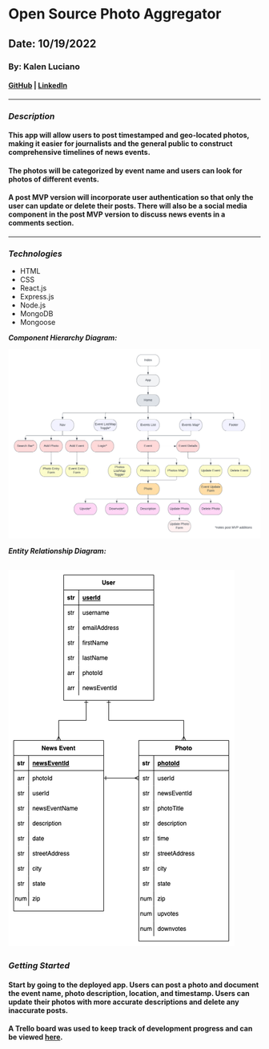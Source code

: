 # Open Source Photo Aggregator

## Date: 10/19/2022

### By: Kalen Luciano

#### [GitHub](https://github.com/kalenluciano) | [LinkedIn](https://www.linkedin.com/in/kalen-luciano-52377b15b/)

---

### **_Description_**

#### This app will allow users to post timestamped and geo-located photos, making it easier for journalists and the general public to construct comprehensive timelines of news events.

#### The photos will be categorized by event name and users can look for photos of different events.

#### A post MVP version will incorporate user authentication so that only the user can update or delete their posts. There will also be a social media component in the post MVP version to discuss news events in a comments section.

---

### **_Technologies_**

-   HTML
-   CSS
-   React.js
-   Express.js
-   Node.js
-   MongoDB
-   Mongoose

**_Component Hierarchy Diagram:_**

![Component Hierarchy Diagram](./assets/open-source-photo-aggregator-components-hierarchy-diagram.png)

**_Entity Relationship Diagram:_**

## ![Entity Relationship Diagram](./assets/open-source-photo-aggregator-ERD.drawio.png)

### **_Getting Started_**

#### Start by going to the deployed app. Users can post a photo and document the event name, photo description, location, and timestamp. Users can update their photos with more accurate descriptions and delete any inaccurate posts.

#### A Trello board was used to keep track of development progress and can be viewed [here](https://trello.com/b/01B9Au6B/open-source-photo-aggregator).
